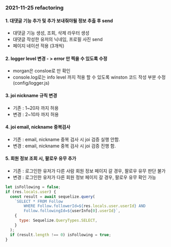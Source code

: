 ### 2021-11-25 refactoring

#### 1. 대댓글 기능 추가 및 추가 보내줘야될 정보 추출 후 send

- 대댓글 기능 생성, 조회, 삭제 라우터 생성
- 대댓글 작성한 유저의 닉네임, 프로필 사진 send
- 페이지 네이션 적용 (3개씩)

#### 2. logger level 변경 - > error 만 찍을 수 있도록 수정

- morgan은 consloe로 만 확인
- console.log로는 info level 까지 적용 할 수 있도록 winston 코드 작성 부분 수정(config/logger.js)

#### 3. joi nickname 규칙 변경

- 기존 : 1~20자 까지 허용
- 변경 : 2~10자 까지 허용

#### 4. joi email, nickname 중복검사

- 기존 : email, nickname 중복 검사 시 joi 검증 실행 안함.
- 변경 : email, nickname 중복 검사 시 joi 검증 진행 함.

#### 5. 회원 정보 조회 시, 팔로우 유무 추가

- 기존 : 로그인한 유저가 다른 사람 회원 정보 페이지 갈 경우, 팔로우 유무 판단 불가
- 변경 : 로그인한 유저가 다른 회원 정보 페이지 갈 경우, 팔로우 유무 확인 가능

```jsx
let isFollowing = false;
if (res.locals.user) {
  const result = await sequelize.query(
    `SELECT * FROM Follow 
        WHERE Follow.followerId=${res.locals.user.userId} AND
        Follow.followingId=${userInfo[0].userId}`,
    {
      type: Sequelize.QueryTypes.SELECT,
    }
  );
  if (result.length !== 0) isFollowing = true;
}
```
